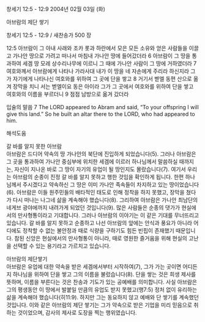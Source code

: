 창세기 12:5 - 12:9 
2004년 02월 03일 (화)

아브람의 제단 쌓기



창세기 12:5 - 12:9 / 새찬송가 500 장


12:5 아브람이 그 아내 사래와 조카 롯과 하란에서 모은 모든 소유와 얻은 사람들을 이끌고 가나안 땅으로 가려고 떠나서 마침내 가나안 땅에 들어갔더라 
6 아브람이 그 땅을 통과하여 세겜 땅 모레 상수리나무에 이르니 그 때에 가나안 사람이 그 땅에 거하였더라 
7 여호와께서 아브람에게 나타나 가라사대 내가 이 땅을 네 자손에게 주리라 하신지라 그가 자기에게 나타나신 여호와를 위하여 그 곳에 단을 쌓고 
8 거기서 벧엘 동편 산으로 옮겨 장막을 치니 서는 벧엘이요 동은 아이라 그가 그 곳에서 여호와를 위하여 단을 쌓고 여호와의 이름을 부르더니 
9 점점 남방으로 옮겨 갔더라 

입술의 말씀 
7 The LORD appeared to Abram and said, “To your offspring I will give this land.” So he built an altar there to the LORD, who had appeared to him.

해석도움





갈 바를 알지 못한 아브람  
아브람은 드디어 약속의 땅 가나안의 북단에 진입하게 되었습니다(5). 그러나 아브람은 그 곳을 통과하여 가나안 중심부에 위치한 세겜에 이르러 하나님께서 말씀하실 때까지는, 자신이 지나온 바로 그 땅이 자기의 유업이 될 땅인지도 몰랐습니다(7). 여기서 우리는 아브람의 순종이 진정 갈 바를 알지 못하고 행한 것임을 확인하게 됩니다. 한편 하나님께서 주시겠다고 약속하신 그 땅은 이미 가나안 족속들이 차지하고 있는 땅이었습니다(6). 아브람은 이들 원주민들의 배타적인 태도로 인해 정착을 하지 못했고, 장막을 쳤다가 다시 떠나는 나그네 삶을 계속해야 했습니다(8). 그리하여 아브람은 가나안 최남단의 네게브 광야에까지 내려가게 되었던 것입니다(9). 많은 사람들은 순종의 댓가가 현실에서의 만사형통이라고 기대합니다. 그러나 아브람의 이야기는 이 같은 기대를 무너뜨리고 있습니다. 갈 바를 알지 못하고 순종하고 나선 아브람의 앞에는 안식과 풍요가 아니라 어디에도 정착할 수 없는 불안정과 때로 식량을 구하기도 힘든 빈핍이 존재했기 때문입니다. 참된 신앙은 현실에서의 만사형통이 아니라, 때로 영원한 즐거움을 위해 현실의 고난을 선택할 수 있는 용기라고 가르치고 있습니다.   

아브람의 제단쌓기  
아브람은 유업에 대한 약속을 받은 세겜에서부터 시작하여(7), 그가 가는 곳이면 어디든지 하나님을 위하여 단을 쌓고 그의 이름을 불렀습니다(8). 단을 쌓는 것은 희생 제사를 뜻하며, 이름을 부른다는 것은 찬송과 기도가 있는 공예배를 의미합니다. 사실 아브람은 그의 평생동안 이 땅에서 발붙일 만큼의 유업도 받지 못했고(행7:5) 정처 없이 유리하는 삶을 계속해야 했습니다(히11:9). 하지만 그는 동요하지 않고 예배와 단 쌓기를 계속했던 것입니다. 이와 같은 아브람의 제단 쌓기는 그가 약속으로 받은 기업을 미리 믿음으로 취하는 것이었으며, 감사의 제사로 도장을 찍는 행위였습니다.